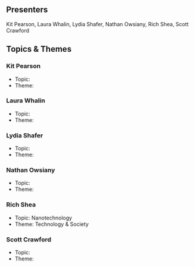 ## Presenters

Kit Pearson, Laura Whalin, Lydia Shafer, Nathan Owsiany, Rich Shea, Scott Crawford

## Topics & Themes

### Kit Pearson

* Topic:
* Theme:

### Laura Whalin

* Topic:
* Theme:

### Lydia Shafer

* Topic:
* Theme:

### Nathan Owsiany

* Topic:
* Theme:

### Rich Shea

* Topic:  Nanotechnology
* Theme: Technology & Society

### Scott Crawford

* Topic:
* Theme:
